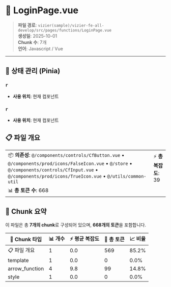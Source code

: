 # 📄 LoginPage.vue

> **파일 경로**: `vizier(sample)/vizier-fe-all-develop/src/pages/functions/LoginPage.vue`  
> **생성일**: 2025-10-01  
> **Chunk 수**: 7개  
> **언어**: Javascript / Vue
---


## 🏪 상태 관리 (Pinia)

### `r`
- **사용 위치**: 현재 컴포넌트

### `r`
- **사용 위치**: 현재 컴포넌트




## 📋 파일 개요

| | |
|--|--|
| 📦 **의존성**: `@/components/controls/CfButton.vue` • `@/components/prod/icons/FalseIcon.vue` • `@/store` • `@/components/controls/CfInput.vue` • `@/components/prod/icons/TrueIcon.vue` • `@/utils/common-util` | ⚡ **총 복잡도**: 39 |
| 📊 **총 토큰 수**: 668 |  |






## 🧩 Chunk 요약

이 파일은 총 **7개의 chunk**로 구성되어 있으며, **668개의 토큰**을 포함합니다.

| 🧩 Chunk 타입 | 📊 개수 | ⚡ 평균 복잡도 | 📝 총 토큰 | 📈 비율 |
|---------------|--------|-------------|----------|--------|
| 📋 파일 개요 | 1 | 0.0 | 569 | 85.2% |
| template | 1 | 0.0 | 0 | 0.0% |
| arrow_function | 4 | 9.8 | 99 | 14.8% |
| style | 1 | 0.0 | 0 | 0.0% |

